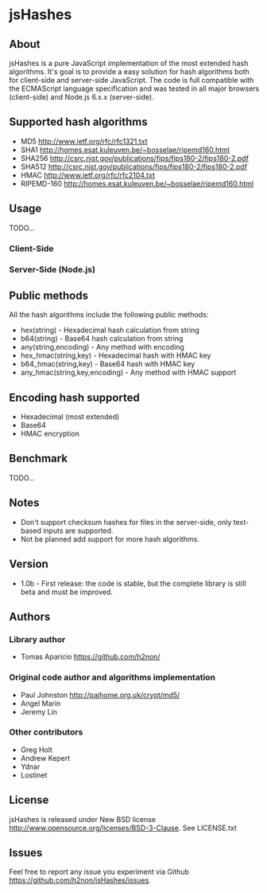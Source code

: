 # jsHashes

## About

jsHashes is a pure JavaScript implementation of the most extended hash algorithms.
It's goal is to provide a easy solution for hash algorithms both for client-side and server-side JavaScript.
The code is full compatible with the ECMAScript language specification and was tested in all major browsers (client-side) and Node.js 6.x.x (server-side).   

## Supported hash algorithms

* MD5 <http://www.ietf.org/rfc/rfc1321.txt>
* SHA1 <http://homes.esat.kuleuven.be/~bosselae/ripemd160.html>
* SHA256 <http://csrc.nist.gov/publications/fips/fips180-2/fips180-2.pdf>
* SHA512 <http://csrc.nist.gov/publications/fips/fips180-2/fips180-2.pdf>
* HMAC <http://www.ietf.org/rfc/rfc2104.txt>
* RIPEMD-160 <http://homes.esat.kuleuven.be/~bosselae/ripemd160.html>

## Usage
TODO...

### Client-Side

### Server-Side (Node.js)

## Public methods
All the hash algorithms include the following public methods:

* hex(string) - Hexadecimal hash calculation from string 
* b64(string) - Base64 hash calculation from string
* any(string,encoding) - Any method with encoding
* hex_hmac(string,key) - Hexadecimal hash with HMAC key
* b64_hmac(string,key) - Base64 hash with HMAC key 
* any_hmac(string,key,encoding) - Any method with HMAC support

## Encoding hash supported

* Hexadecimal (most extended)
* Base64
* HMAC encryption

## Benchmark
TODO...

## Notes

* Don't support checksum hashes for files in the server-side, only text-based inputs are supported.
* Not be planned add support for more hash algorithms. 

## Version

* 1.0b - First release: the code is stable, but the complete library is still beta and must be improved.

## Authors 

### Library author

* Tomas Aparicio <https://github.com/h2non/>

### Original code author and algorithms implementation

* Paul Johnston <http://pajhome.org.uk/crypt/md5/>
* Angel Marin
* Jeremy Lin

### Other contributors

* Greg Holt
* Andrew Kepert
* Ydnar
* Lostinet

## License

jsHashes is released under New BSD license <http://www.opensource.org/licenses/BSD-3-Clause>.
See LICENSE.txt

## Issues

Feel free to report any issue you experiment via Github <https://github.com/h2non/jsHashes/issues>.
